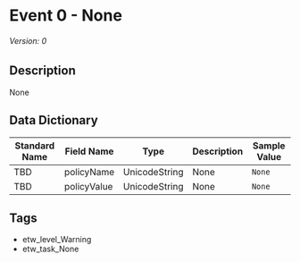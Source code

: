 # Event 0 - None
###### Version: 0

## Description
None

## Data Dictionary
|Standard Name|Field Name|Type|Description|Sample Value|
|---|---|---|---|---|
|TBD|policyName|UnicodeString|None|`None`|
|TBD|policyValue|UnicodeString|None|`None`|

## Tags
* etw_level_Warning
* etw_task_None